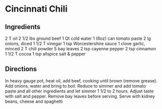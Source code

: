 Cincinnati Chili
================

Ingredients
-----------
2 T oil
2 1/2 lbs ground beef
1 Qt cold water
1 (6oz) can tomato paste
2 lg onions, diced
1 1/2 T vinegar
1 tsp Worcestershire sauce
1 clove garlic, minced
2 T chili powder
5 bay leaves
2 tsp cayenne pepper
2 tsp cinnamon 
1 1/2 T cocoa
1 tsp allspice
salt & pepper

Directions
----------
In heavy gauge pot, heat oil, add beef, cooking until brown (remove grease).  Add onions, water and bring to boil.
Reduce to simmer and add tomato paste and all other ingredients and let simmer 1 1/2 to 2 hours. Adjust taste with salt and pepper. Remove bay leaves before serving.  Serve with kidney beans, cheese and spaghetti